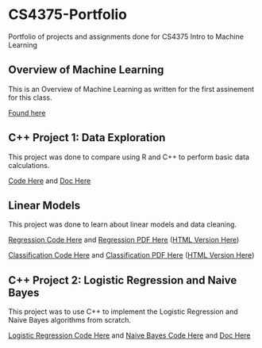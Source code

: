 # CS4375-Portfolio
Portfolio of projects and assignments done for CS4375 Intro to Machine Learning

## Overview of Machine Learning
This is an Overview of Machine Learning as written for the first assinement for this class. 

[Found here](Overview_of_ML.pdf)

## C++ Project 1: Data Exploration
This project was done to compare using R and C++ to perform basic data calculations. 

[Code Here](cpp/project1/Main.cpp) and [Doc Here](cpp/project1/project1.pdf)

## Linear Models
This project was done to learn about linear models and data cleaning. 

[Regression Code Here](r/linear_models/Regression.rmd) and [Regression PDF Here](r/linear_models/Linear_Models_Regression.pdf) ([HTML Version Here](r/linear_models/Regression.html))

[Classification Code Here](r/linear_models/Classification.rmd) and [Classification PDF Here](r/linear_models/Linear_Models_Classification.pdf) ([HTML Version Here](r/linear_models/Regression.html))

## C++ Project 2: Logistic Regression and Naive Bayes
This project was to use C++ to implement the Logistic Regression and Naive Bayes algorithms from scratch.

[Logistic Regression Code Here](cpp/project2/Logistic%20Regression.cpp) and [Naive Bayes Code Here](cpp/project2/Naive%20Bayes.cpp) and [Doc Here](cpp/project2/Logistic%20Regresssion%20and%20Naive%20Bayes.pdf) 